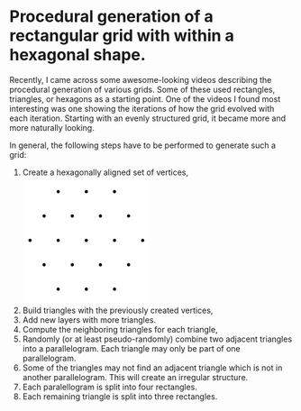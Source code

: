 # Procedural generation of a rectangular grid with within a hexagonal shape.

Recently, I came across some awesome-looking videos describing the procedural generation of various grids. Some of these used rectangles, triangles, or hexagons as a starting point. One of the videos I found most interesting was one showing the iterations of how the grid evolved with each iteration. Starting with an evenly structured grid, it became more and more naturally looking. 

In general, the following steps have to be performed to generate such a grid:

1. Create a hexagonally aligned set of vertices,
   <img src="./example/010_vertices.png">
3. Build triangles with the previously created vertices,
4. Add new layers with more triangles.
5. Compute the neighboring triangles for each triangle,
6. Randomly (or at least pseudo-randomly) combine two adjacent triangles into a parallelogram. Each triangle may only be part of one parallelogram.
7. Some of the triangles may not find an adjacent triangle which is not in another parallelogram. This will create an irregular structure.
8. Each paralellogram is split into four rectangles.
9. Each remaining triangle is split into three rectangles.
